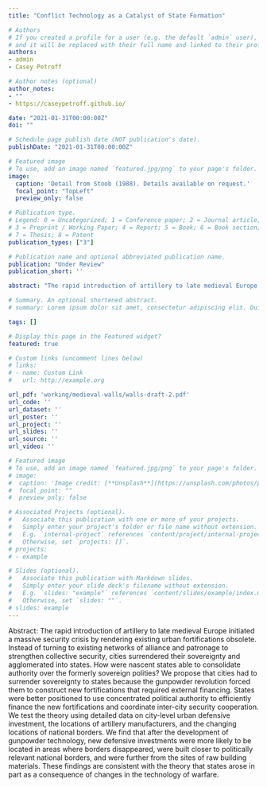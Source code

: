 ```yaml
---
title: "Conflict Technology as a Catalyst of State Formation"

# Authors
# If you created a profile for a user (e.g. the default `admin` user), write the username (folder name) here 
# and it will be replaced with their full name and linked to their profile.
authors:
- admin
- Casey Petroff

# Author notes (optional)
author_notes:
- ""
- https://caseypetroff.github.io/

date: "2021-01-31T00:00:00Z"
doi: ""

# Schedule page publish date (NOT publication's date).
publishDate: "2021-01-31T00:00:00Z"

# Featured image
# To use, add an image named `featured.jpg/png` to your page's folder. 
image:
  caption: 'Detail from Stoob (1988). Details available on request.'
  focal_point: "TopLeft"
  preview_only: false

# Publication type.
# Legend: 0 = Uncategorized; 1 = Conference paper; 2 = Journal article;
# 3 = Preprint / Working Paper; 4 = Report; 5 = Book; 6 = Book section;
# 7 = Thesis; 8 = Patent
publication_types: ["3"]

# Publication name and optional abbreviated publication name.
publication: "Under Review"
publication_short: ''

abstract: "The rapid introduction of artillery to late medieval Europe initiated a massive security crisis by rendering existing urban fortifications obsolete. Instead of turning to existing networks of alliance and patronage to strengthen collective security, cities surrendered their sovereignty and agglomerated into states. How were nascent states able to consolidate authority over the formerly sovereign polities? We propose that cities had to surrender sovereignty to states because the gunpowder revolution forced them to construct new fortifications that required external financing. States were better positioned to use concentrated political authority to efficiently finance the new fortifications and coordinate inter-city security cooperation. We test the theory using detailed data on city-level urban defensive investment, the locations of artillery manufacturers, and the changing locations of national borders. We find that after the development of gunpowder technology, new defensive investments were more likely to be located in areas where borders disappeared, were built closer to politically relevant national borders, and were further from the sites of raw building materials. These findings are consistent with the theory that states arose in part as a consequence of changes in the technology of warfare."

# Summary. An optional shortened abstract.
# summary: Lorem ipsum dolor sit amet, consectetur adipiscing elit. Duis posuere tellus ac convallis placerat. Proin tincidunt magna sed ex sollicitudin condimentum.

tags: []

# Display this page in the Featured widget?
featured: true

# Custom links (uncomment lines below)
# links:
# - name: Custom Link
#   url: http://example.org

url_pdf: 'working/medieval-walls/walls-draft-2.pdf'
url_code: ''
url_dataset: ''
url_poster: ''
url_project: ''
url_slides: ''
url_source: ''
url_video: ''

# Featured image
# To use, add an image named `featured.jpg/png` to your page's folder. 
# image:
#  caption: 'Image credit: [**Unsplash**](https://unsplash.com/photos/pLCdAaMFLTE)'
#  focal_point: ""
#  preview_only: false

# Associated Projects (optional).
#   Associate this publication with one or more of your projects.
#   Simply enter your project's folder or file name without extension.
#   E.g. `internal-project` references `content/project/internal-project/index.md`.
#   Otherwise, set `projects: []`.
# projects:
# - example

# Slides (optional).
#   Associate this publication with Markdown slides.
#   Simply enter your slide deck's filename without extension.
#   E.g. `slides: "example"` references `content/slides/example/index.md`.
#   Otherwise, set `slides: ""`.
# slides: example
---
```


Abstract: The rapid introduction of artillery to late medieval Europe initiated a massive security crisis by rendering existing urban fortifications obsolete. Instead of turning to existing networks of alliance and patronage to strengthen collective security, cities surrendered their sovereignty and agglomerated into states. How were nascent states able to consolidate authority over the formerly sovereign polities? We propose that cities had to surrender sovereignty to states because the gunpowder revolution forced them to construct new fortifications that required external financing. States were better positioned to use concentrated political authority to efficiently finance the new fortifications and coordinate inter-city security cooperation. We test the theory using detailed data on city-level urban defensive investment, the locations of artillery manufacturers, and the changing locations of national borders. We find that after the development of gunpowder technology, new defensive investments were more likely to be located in areas where borders disappeared, were built closer to politically relevant national borders, and were further from the sites of raw building materials. These findings are consistent with the theory that states arose in part as a consequence of changes in the technology of warfare.

